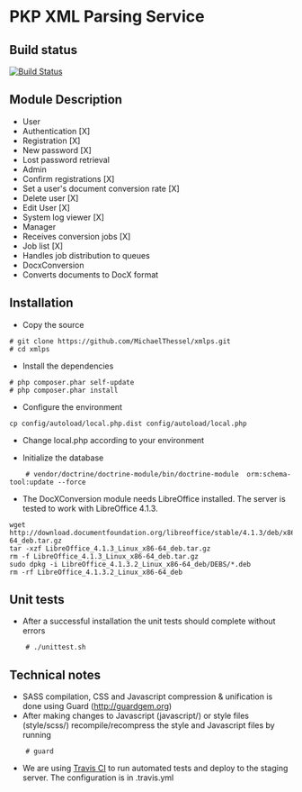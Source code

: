 PKP XML Parsing Service
=======================
Build status
------------
[![Build Status](https://travis-ci.org/MichaelThessel/xmlps.png?branch=master)](https://travis-ci.org/MichaelThessel/xmlps)

Module Description
------------------
* User
 * Authentication [X]
 * Registration [X]
 * New password [X]
 * Lost password retrieval
* Admin
 * Confirm registrations [X]
 * Set a user's document conversion rate [X]
 * Delete user [X]
 * Edit User [X]
 * System log viewer [X]
* Manager
 * Receives conversion jobs [X]
 * Job list [X]
 * Handles job distribution to queues
* DocxConversion
 * Converts documents to DocX format

Installation
------------
* Copy the source

```
# git clone https://github.com/MichaelThessel/xmlps.git
# cd xmlps
```
* Install the dependencies

```
# php composer.phar self-update
# php composer.phar install
```
* Configure the environment

```
cp config/autoload/local.php.dist config/autoload/local.php
```
* Change local.php according to your environment

* Initialize the database

```
    # vendor/doctrine/doctrine-module/bin/doctrine-module  orm:schema-tool:update --force
```
* The DocXConversion module needs LibreOffice installed. The server is tested to work with LibreOffice 4.1.3.

```
wget http://download.documentfoundation.org/libreoffice/stable/4.1.3/deb/x86_64/LibreOffice_4.1.3_Linux_x86-64_deb.tar.gz
tar -xzf LibreOffice_4.1.3_Linux_x86-64_deb.tar.gz
rm -f LibreOffice_4.1.3_Linux_x86-64_deb.tar.gz
sudo dpkg -i LibreOffice_4.1.3.2_Linux_x86-64_deb/DEBS/*.deb
rm -rf LibreOffice_4.1.3.2_Linux_x86-64_deb
```

Unit tests
----------
* After a successful installation the unit tests should complete without errors

```
    # ./unittest.sh
```

Technical notes
---------------
* SASS compilation, CSS and Javascript compression & unification is done using Guard (http://guardgem.org)
* After making changes to Javascript (javascript/) or style files (style/scss/) recompile/recompress the style and Javascript files by running

```
    # guard
```

* We are using [Travis CI](https://travis-ci.org/) to run automated tests and deploy to the staging server. The configuration is in .travis.yml
